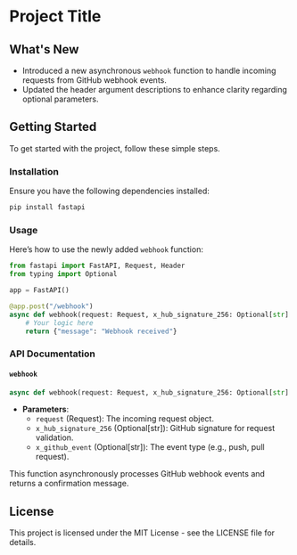 # Project Title

## What's New
- Introduced a new asynchronous `webhook` function to handle incoming requests from GitHub webhook events.
- Updated the header argument descriptions to enhance clarity regarding optional parameters.

## Getting Started
To get started with the project, follow these simple steps.

### Installation
Ensure you have the following dependencies installed:
```bash
pip install fastapi
```

### Usage
Here’s how to use the newly added `webhook` function:

```python
from fastapi import FastAPI, Request, Header
from typing import Optional

app = FastAPI()

@app.post("/webhook")
async def webhook(request: Request, x_hub_signature_256: Optional[str] = Header(None), x_github_event: Optional[str] = Header(None)):
    # Your logic here
    return {"message": "Webhook received"}
```

### API Documentation
#### `webhook`
```python
async def webhook(request: Request, x_hub_signature_256: Optional[str] = Header(None), x_github_event: Optional[str] = Header(None)):
```
- **Parameters**:
  - `request` (Request): The incoming request object.
  - `x_hub_signature_256` (Optional[str]): GitHub signature for request validation.
  - `x_github_event` (Optional[str]): The event type (e.g., push, pull request).
  
This function asynchronously processes GitHub webhook events and returns a confirmation message.

## License
This project is licensed under the MIT License - see the LICENSE file for details.